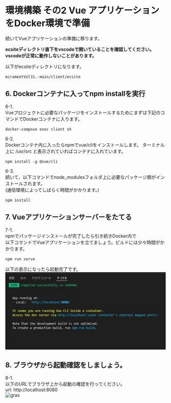 # 環境構築 その2 Vue アプリケーションをDocker環境で準備

続いてVueアプリケーションの準備に移ります。 

**ecsiteディレクトリ直下をvscodeで開いていることを確認してください。**  
**vscodeが正常に動作しないことがあります。**  

以下がecsiteディレクトリになります。  
```
mirameetVol31.-main/client/ecsite  
```

## 6. Dockerコンテナに入ってnpm installを実行  
6-1.  
Vueプロジェクトに必要なパッケージをインストールするためにまずは下記のコマンドでDockerコンテナに入ります。
```
docker-compose exec client sh
```


6-2.  
Dockerコンテナ内に入ったらnpmでvue/cliをインストールします。 
ターミナル上に /usr/src と表示されていればコンテナに入れています。  

```
npm install -g @vue/cli
```


6-3.  
続いて、以下コマンドでnode_modulesフォルダ上に必要なパッケージ類がインストールされます。   
(通信環境によってしばらく時間がかかります。)  

```
npm install
```

## 7. Vueアプリケーションサーバーをたてる  
7-1.  
npmでパッケージインストールが完了したら引き続きDocker内で  
以下コマンドでVueアプリケーションを立てましょう。ビルドには少々時間がかかります。
```
npm run serve
```

以下の表示になったら起動完了です。
![gras](img/terminal_done.jpg)

## 8. ブラウザから起動確認をしましょう。  
8-1.  
以下のURLでブラウザ上から起動の確認を行ってください。  
url: http://localhost:8080  
![gras](img/component1.jpg)